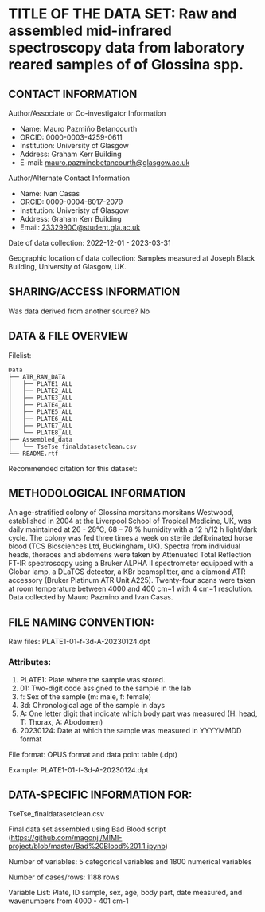 # TITLE OF THE DATA SET: Raw and assembled mid-infrared spectroscopy data from laboratory reared samples of of Glossina spp.
 
## CONTACT INFORMATION
Author/Associate or Co-investigator Information

- Name: Mauro Pazmiño Betancourth
- ORCID: 0000-0003-4259-0611
- Institution: University of Glasgow
- Address:  Graham Kerr Building
- E-mail: mauro.pazminobetancourth@glasgow.ac.uk

Author/Alternate Contact Information
- Name: Ivan Casas
- ORCID: 0009-0004-8017-2079
- Institution: Univeristy of Glasgow
- Address: Graham Kerr Building
- Email: 2332990C@student.gla.ac.uk

Date of data collection: 2022-12-01 - 2023-03-31 

Geographic location of data collection: Samples measured at Joseph Black Building, University of Glasgow, UK.


## SHARING/ACCESS INFORMATION

Was data derived from another source? No

## DATA & FILE OVERVIEW

Filelist: 
```
Data
├── ATR_RAW_DATA
│   ├── PLATE1_ALL
│   ├── PLATE2_ALL
│   ├── PLATE3_ALL
│   ├── PLATE4_ALL
│   ├── PLATE5_ALL
│   ├── PLATE6_ALL
│   ├── PLATE7_ALL
│   └── PLATE8_ALL
├── Assembled_data
│   └── TseTse_finaldatasetclean.csv
└── README.rtf
```
Recommended citation for this dataset: 

## METHODOLOGICAL INFORMATION
An age-stratified colony of Glossina morsitans morsitans Westwood, established in 2004 at the Liverpool School of Tropical Medicine, UK, was daily maintained at 26 - 28°C, 68 – 78 % humidity with a 12 h/12 h light/dark cycle. The colony was fed three times a week on sterile defibrinated horse blood (TCS Biosciences Ltd, Buckingham, UK). 
Spectra from individual heads, thoraces and abdomens were taken by Attenuated Total Reflection FT-IR spectroscopy using a Bruker ALPHA II spectrometer equipped with a Globar lamp, a DLaTGS detector, a KBr beamsplitter, and a diamond ATR accessory (Bruker Platinum ATR Unit A225). Twenty-four scans were taken at room temperature between 4000 and 400 cm−1 with 4 cm−1 resolution. Data collected by Mauro Pazmino and Ivan Casas.

## FILE NAMING CONVENTION:
Raw files: PLATE1-01-f-3d-A-20230124.dpt

### Attributes: 
1. PLATE1: Plate where the sample was stored.
2. 01: Two-digit code assigned to the sample in the lab
3. f: Sex of the sample (m: male, f: female)
4. 3d: Chronological age of the sample in days
5. A: One letter digit that indicate which body part was measured (H: head, T: Thorax, A: Abodomen)
6. 20230124: Date at which the sample was measured in YYYYMMDD format


File format: OPUS format and data point table (.dpt)

Example: PLATE1-01-f-3d-A-20230124.dpt


## DATA-SPECIFIC INFORMATION FOR: 
TseTse_finaldatasetclean.csv

Final data set assembled using Bad Blood script (https://github.com/magonji/MIMI-project/blob/master/Bad%20Blood%201.1.ipynb)

Number of variables: 5 categorical variables and 1800 numerical variables

Number of cases/rows: 1188 rows

Variable List: 
Plate, ID sample, sex, age, body part, date measured, and wavenumbers from 4000 - 401 cm-1
